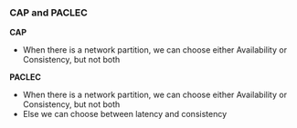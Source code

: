 ### CAP and PACLEC

**CAP**
- When there is a network partition, we can choose either Availability or Consistency, but not both

**PACLEC**
- When there is a network partition, we can choose either Availability or Consistency, but not both
- Else we can choose between latency and consistency
<br>
